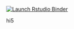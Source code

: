 <!-- badges: start -->
[![Launch Rstudio Binder](http://mybinder.org/badge_logo.svg)](https://mybinder.org/v2/gh/1O/R-intro-2023/master?urlpath=rstudio)
<!-- badges: end -->

hi5
